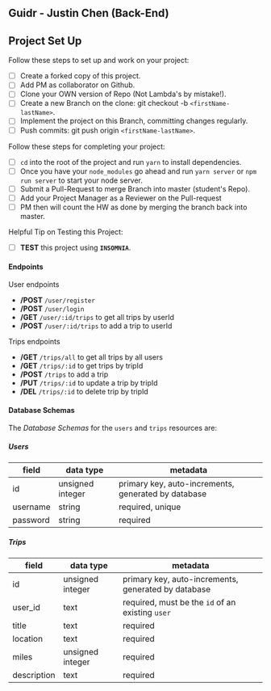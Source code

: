 ## Guidr - Justin Chen (Back-End)

## Project Set Up

Follow these steps to set up and work on your project:

- [ ] Create a forked copy of this project.
- [ ] Add PM as collaborator on Github.
- [ ] Clone your OWN version of Repo (Not Lambda's by mistake!).
- [ ] Create a new Branch on the clone: git checkout -b `<firstName-lastName>`.
- [ ] Implement the project on this Branch, committing changes regularly.
- [ ] Push commits: git push origin `<firstName-lastName>`.

Follow these steps for completing your project:

- [ ] `cd` into the root of the project and run `yarn` to install dependencies.
- [ ] Once you have your `node_modules` go ahead and run `yarn server` or `npm run server` to start your node server.
- [ ] Submit a Pull-Request to merge <firstName-lastName> Branch into master (student's  Repo).
- [ ] Add your Project Manager as a Reviewer on the Pull-request
- [ ] PM then will count the HW as done by  merging the branch back into master.

Helpful Tip on Testing this Project:

- [ ] **TEST** this project using **`INSOMNIA`**.

#### Endpoints

User endpoints

- **/POST** ```/user/register```
- **/POST** ```/user/login```
- **/GET** ```/user/:id/trips``` to get all trips by userId
- **/POST** ```/user/:id/trips``` to add a trip to userId

Trips endpoints

- **/GET** ```/trips/all``` to get all trips by all users
- **/GET** ```/trips/:id``` to get trips by tripId
- **/POST** ```/trips``` to add a trip
- **/PUT** ```/trips/:id``` to update a trip by tripId
- **/DEL** ```/trips/:id``` to delete trip by tripId

#### Database Schemas

The _Database Schemas_ for the `users` and `trips` resources are:

##### Users

| field     | data type        | metadata                                            |
| --------- | ---------------- | --------------------------------------------------- |
| id        | unsigned integer | primary key, auto-increments, generated by database |
| username  | string           | required, unique                                    |
| password  | string           | required                                  |

##### Trips

| field      | data type        | metadata                                            |
| -------    | ---------------- | --------------------------------------------------- |
| id         | unsigned integer | primary key, auto-increments, generated by database |
| user_id    | text             | required, must be the `id` of an existing `user`    |
| title      | text             | required                                            |
| location   | text             | required                                            |
| miles      | unsigned integer | required                                            |
| description| text             | required                                            |
